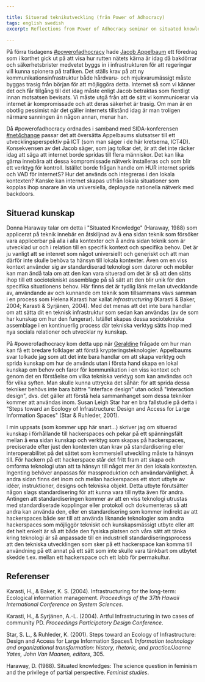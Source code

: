 ```yaml
---

title: Situerad teknikutveckling (från Power of Adhocracy)
tags: english swedish 
excerpt: Reflections from Power of Adhocracy seminar on situated knowledge and technology interventions.
  
---
```


På förra tisdagens [\#powerofadhocracy](http://powerofadhocracy.org/index.html) hade [Jacob Appelbaum](https://secure.wikimedia.org/wikipedia/en/wiki/Jacob_Appelbaum) ett föredrag som i korthet gick ut på att visa hur rutten nätets kärna är idag då bakdörrar och säkerhetsbrister medvetet byggs in i infrastrukturen för att regeringar vill kunna spionera på trafiken. Det ställs krav på att ny kommunikationsinfrastruktur både hårdvaru- och mjukvarumässigt måste byggas trasig från början för att möjliggöra detta. Internet så som vi känner det och får tillgång till det idag måste enligt Jacob betraktas som fientligt innan motsatsen bevisats. Vi måste utgå från att de sätt vi kommunicerar via internet är kompromissade och att deras säkerhet är trasig. Om man är en obotlig pessimist när det gäller internets tillstånd idag är man troligen närmare sanningen än någon annan, menar han.

Då \#powerofadhocracy ordnades i samband med SIDA-konferensen [\#net4change](https://twitter.com/#!/search/net4change) passar det att översätta Appelbaums slutsatser till ett utvecklingsperspektiv på ICT (som man säger i de här kretserna, ICT4D). Konsekvensen av det Jacob säger, som jag tolkar det, är att det inte räcker idag att säga att internet borde spridas till flera människor. Det kan lika gärna innebära att dessa kompromissade nätverk installeras och som blir ett verktyg för kontroll. Istället borde frågan handle om HUR internet sprids och VAD för internetS? Hur det används och integreras i den lokala kontexten? Kanske kan internet skapas utifrån lokala situationer som kopplas ihop snarare än via universiella, deployade nationella nätverk med backdoors.

## Situerad kunskap

Donna Haraway talar om detta i "Situated Knowledge" (Haraway, 1988) som applicerat på teknik innebär en åtskiljnad av å ena sidan teknik som försöker vara applicerbar på alla i alla kontexter och å andra sidan teknik som är utvecklad ur och i relation till en specifik kontext och specifika behov. Det är ju vanligt att se intenret som något universiellt och generiskt och att man därför inte skulle behöva ta hänsyn till lokala kontexter. Även om en viss kontext använder sig av standardiserad teknologi som datorer och mobiler kan man ändå tala om att den kan vara situerad om det är så att den sätts ihop till ett sociotekniskt assemblage på så sätt att den blir unik för den specifika situationens behov. Här finns det är tydlig länk mellan utvecklande av, användande av och kunnande om teknik som tillsammans vävs samman i en process som Helena Karasti har kallat *infrastructuring* (Karasti & Baker, 2004; Karasti & Syrjänen, 2004). Med det menas att det inte bara handlar om att sätta dit en teknisk infrastruktur som sedan kan användas (av de som har kunskap om hur den fungerar). Istället skapas dessa sociotekniska assemblage i en kontinuerlig process där tekniska verktyg sätts ihop med nya sociala relationer och utvecklar ny kunskap.

På \#powerofadhocracy kom detta upp när [Geraldine](http://www.simple-mechanisms.com/) frågade om hur man kan få ett bredare folklager att förstå krypteringsteknologier. Appelbaums svar tolkade jag som att det inte bara handlar om att skapa verktyg och sprida kunskap om hur de används utan i första hand skapa en lokal kunskap om behov och faror för kommunikation i en viss kontext och genom det en förståelse om vilka tekniska verktyg som kan användas och för vilka syften. Man skulle kunna uttrycka det såhär: för att sprida dessa tekniker behövs inte bara bättre "interface design" utan också "interaction design", dvs. det gäller att förstå hela sammanhanget som dessa tekniker kommer att användas inom. Susan Leigh Star har en bra fallstudie på detta i "Steps toward an Ecology of Infrastructure: Design and Access for Large Information Spaces" (Star & Ruhleder, 2001).

I min uppsats (som kommer upp här snart...) skriver jag om situerad kunskap i förhållande till hackerspaces och pekar på ett spänningsfält mellan å ena sidan kunskap och verktyg som skapas på hackerspaces, preciserade efter just den kontexten utan krav på standardisering eller interoperabilitet på det sättet som kommersiell utveckling måste ta hänsyn till. För hackern på ett hackerspace står det fritt fram att skapa och omforma teknologi utan att ta hänsyn till något mer än den lokala kontexten. Ingenting behöver anpassas för massproduktion och användarvänlighet. Å andra sidan finns det inom och mellan hackerspaces ett stort utbyte av idéer, instruktioner, designs och tekniska objekt. Detta utbyte förutsätter någon slags standardisering för att kunna vara till nytta även för andra. Antingen att standardiseringen kommer av att en viss teknologi utrustas med standardiserade kopplingar eller protokoll och dokumenteras så att andra kan använda den, eller en standardisering som kommer indirekt av att hackerspaces både ser till att använda liknande teknologier som andra hackerspaces som möjliggör tekniskt och kunskapsmässigt utbyte eller att det helt enkelt är så att både den fysiska platsen och våra sätt att tänka kring teknologi är så anpassade till en industriell standardiseringsprocess att den tekniska utvecklingen som sker på ett hackerspace kan komma till användning på ett annat på ett sätt som inte skulle vara tänkbart om utbytet skedde t.ex. mellan ett hackerspace och ett labb för permakultur.

## Referenser

Karasti, H., & Baker, K. S. (2004). Infrastructuring for the long-term: Ecological information management. *Proceedings of the 37th Hawaii International Conference on System Sciences*.

Karasti, H., & Syrjänen, A.-L. (2004). Artful Infrastructuring in two cases of community PD. *Proceedings Participatory Design Conference*.

Star, S. L., & Ruhleder, K. (2001). Steps toward an Ecology of Infrastructure: Design and Access for Large Information Spaces1. *Information technology and organizational transformation: history, rhetoric, and practice/Joanne Yates, John Van Maanen, editors*, 305.

Haraway, D. (1988). Situated knowledges: The science question in feminism and the privilege of partial perspective. *Feminist studies*.
